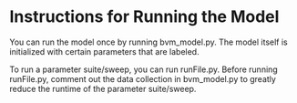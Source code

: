 # Instructions for Running the Model
You can run the model once by running bvm_model.py. The model itself is initialized with certain parameters that are labeled. 

To run a parameter suite/sweep, you can run runFile.py. Before running runFile.py, comment out the data collection in bvm_model.py to greatly reduce the runtime of the parameter suite/sweep. 
